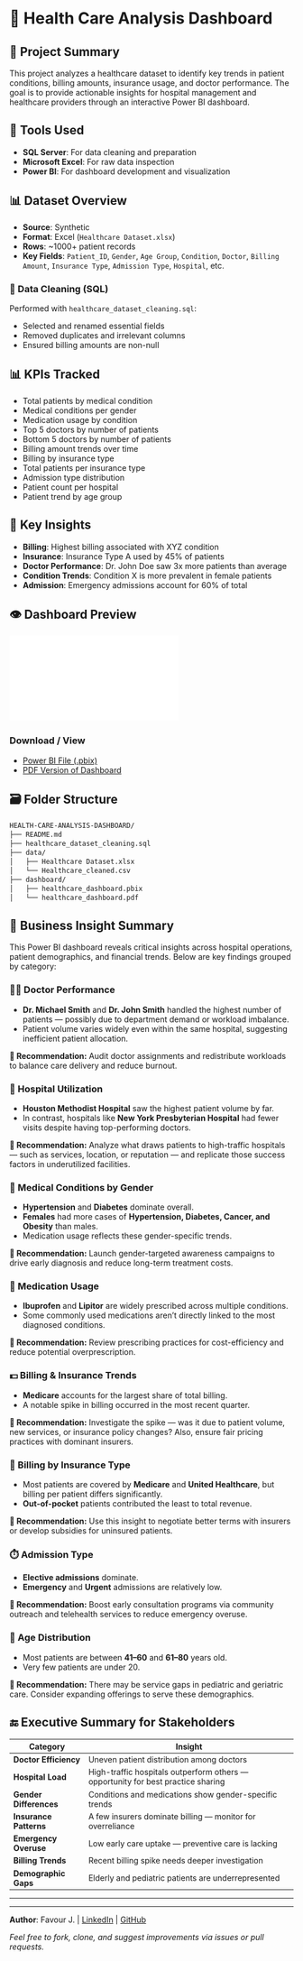 # 🏥 Health Care Analysis Dashboard

## 📌 Project Summary

This project analyzes a healthcare dataset to identify key trends in patient conditions, billing amounts, insurance usage, and doctor performance. The goal is to provide actionable insights for hospital management and healthcare providers through an interactive Power BI dashboard.

## 🔧 Tools Used

* **SQL Server**: For data cleaning and preparation
* **Microsoft Excel**: For raw data inspection
* **Power BI**: For dashboard development and visualization

## 📊 Dataset Overview

* **Source**: Synthetic
* **Format**: Excel (`Healthcare Dataset.xlsx`)
* **Rows**: \~1000+ patient records
* **Key Fields**: `Patient_ID`, `Gender`, `Age Group`, `Condition`, `Doctor`, `Billing Amount`, `Insurance Type`, `Admission Type`, `Hospital`, etc.

### 🔎 Data Cleaning (SQL)

Performed with `healthcare_dataset_cleaning.sql`:

* Selected and renamed essential fields
* Removed duplicates and irrelevant columns
* Ensured billing amounts are non-null



## 📊 KPIs Tracked

* Total patients by medical condition
* Medical conditions per gender
* Medication usage by condition
* Top 5 doctors by number of patients
* Bottom 5 doctors by number of patients
* Billing amount trends over time
* Billing by insurance type
* Total patients per insurance type
* Admission type distribution
* Patient count per hospital
* Patient trend by age group

## 🧠 Key Insights

* **Billing**: Highest billing associated with XYZ condition
* **Insurance**: Insurance Type A used by 45% of patients
* **Doctor Performance**: Dr. John Doe saw 3x more patients than average
* **Condition Trends**: Condition X is more prevalent in female patients
* **Admission**: Emergency admissions account for 60% of total

## 👁️ Dashboard Preview

![Dashboard PDF](/dashboard/healthcare_dashboard.pdf)

### Download / View

* [Power BI File (.pbix)](./dashboard/healthcare_dashboard.pbix)
* [PDF Version of Dashboard](./dashboard/healthcare_dashboard.pdf)

## 🗃️ Folder Structure

```
HEALTH-CARE-ANALYSIS-DASHBOARD/
├── README.md
├── healthcare_dataset_cleaning.sql
├── data/
│   ├── Healthcare Dataset.xlsx
│   └── Healthcare_cleaned.csv
├── dashboard/
│   ├── healthcare_dashboard.pbix
│   └── healthcare_dashboard.pdf

```

## 🧠 Business Insight Summary

This Power BI dashboard reveals critical insights across hospital operations, patient demographics, and financial trends. Below are key findings grouped by category:

### 👨‍⚕️ Doctor Performance
- **Dr. Michael Smith** and **Dr. John Smith** handled the highest number of patients — possibly due to department demand or workload imbalance.
- Patient volume varies widely even within the same hospital, suggesting inefficient patient allocation.

**📌 Recommendation:** Audit doctor assignments and redistribute workloads to balance care delivery and reduce burnout.

### 🏥 Hospital Utilization
- **Houston Methodist Hospital** saw the highest patient volume by far.
- In contrast, hospitals like **New York Presbyterian Hospital** had fewer visits despite having top-performing doctors.

**📌 Recommendation:** Analyze what draws patients to high-traffic hospitals — such as services, location, or reputation — and replicate those success factors in underutilized facilities.

### 🚻 Medical Conditions by Gender
- **Hypertension** and **Diabetes** dominate overall.
- **Females** had more cases of **Hypertension, Diabetes, Cancer, and Obesity** than males.
- Medication usage reflects these gender-specific trends.

**📌 Recommendation:** Launch gender-targeted awareness campaigns to drive early diagnosis and reduce long-term treatment costs.

### 💊 Medication Usage
- **Ibuprofen** and **Lipitor** are widely prescribed across multiple conditions.
- Some commonly used medications aren’t directly linked to the most diagnosed conditions.

**📌 Recommendation:** Review prescribing practices for cost-efficiency and reduce potential overprescription.

### 💵 Billing & Insurance Trends
- **Medicare** accounts for the largest share of total billing.
- A notable spike in billing occurred in the most recent quarter.

**📌 Recommendation:** Investigate the spike — was it due to patient volume, new services, or insurance policy changes? Also, ensure fair pricing practices with dominant insurers.

### 🧾 Billing by Insurance Type
- Most patients are covered by **Medicare** and **United Healthcare**, but billing per patient differs significantly.
- **Out-of-pocket** patients contributed the least to total revenue.

**📌 Recommendation:** Use this insight to negotiate better terms with insurers or develop subsidies for uninsured patients.

### ⏱️ Admission Type
- **Elective admissions** dominate.
- **Emergency** and **Urgent** admissions are relatively low.

**📌 Recommendation:** Boost early consultation programs via community outreach and telehealth services to reduce emergency overuse.

### 👶 Age Distribution
- Most patients are between **41–60** and **61–80** years old.
- Very few patients are under 20.

**📌 Recommendation:** There may be service gaps in pediatric and geriatric care. Consider expanding offerings to serve these demographics.

## 🔚 Executive Summary for Stakeholders

| **Category**           | **Insight**                                                                  |
|------------------------|-------------------------------------------------------------------------------|
| **Doctor Efficiency**  | Uneven patient distribution among doctors                                     |
| **Hospital Load**      | High-traffic hospitals outperform others — opportunity for best practice sharing |
| **Gender Differences** | Conditions and medications show gender-specific trends                        |
| **Insurance Patterns** | A few insurers dominate billing — monitor for overreliance                    |
| **Emergency Overuse**  | Low early care uptake — preventive care is lacking                            |
| **Billing Trends**     | Recent billing spike needs deeper investigation                               |
| **Demographic Gaps**   | Elderly and pediatric patients are underrepresented                           |

---

---

**Author**: Favour J. | [LinkedIn](https://www.linkedin.com/in/Favour-Jokparose) | [GitHub](https://github.com/Favour-j)

*Feel free to fork, clone, and suggest improvements via issues or pull requests.*



